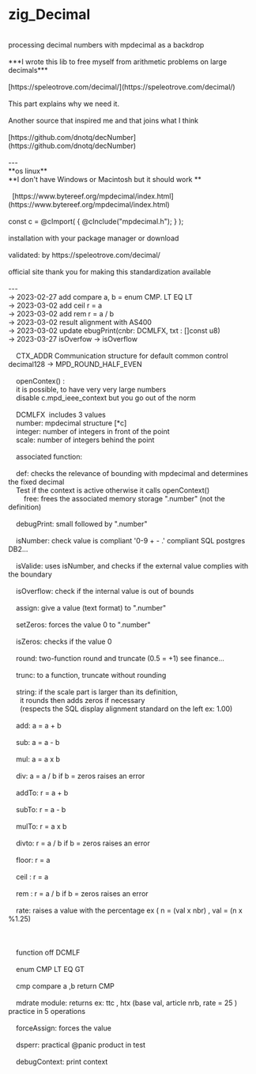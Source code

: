 # zig_Decimal<br>
<br>
processing decimal numbers with mpdecimal as a backdrop<br>
<br>
***I wrote this lib to free myself from arithmetic problems on large decimals***<br>
<br>
[https://speleotrove.com/decimal/](https://speleotrove.com/decimal/)<br>
<br>
This part explains why we need it.<br>
<br>
Another source that inspired me and that joins what I think<br>
<br>
[https://github.com/dnotq/decNumber](https://github.com/dnotq/decNumber)<br>
<br>
---
<br>
**os linux** <br>
**I don't have Windows or Macintosh but it should work **<br>
<br>
&nbsp;&nbsp;[https://www.bytereef.org/mpdecimal/index.html](https://www.bytereef.org/mpdecimal/index.html)<br>
<br>
const c = @cImport( { @cInclude("mpdecimal.h"); } );<br>
<br>
installation with your package manager or download<br>
<br>
validated: by https://speleotrove.com/decimal/<br>
<br>
official site thank you for making this standardization available<br>
<br>
---
<br>
&rarr; 2023-02-27 add compare  a, b  =   enum CMP. LT EQ LT<br>
&rarr; 2023-03-02 add ceil     r = a<br>
&rarr; 2023-03-02 add rem      r = a / b<br>
&rarr; 2023-03-02 result alignment with AS400<br>
&rarr; 2023-03-02 update ebugPrint(cnbr: DCMLFX, txt : []const u8) <br>
&rarr; 2023-03-27 isOverfow -> isOverflow <br>
<br>
&nbsp;&nbsp;&nbsp; CTX_ADDR Communication structure for default common control decimal128 -> MPD_ROUND_HALF_EVEN<br>
<br>
&nbsp;&nbsp;&nbsp; openContex() :<br>
&nbsp;&nbsp;&nbsp; it is possible, to have very very large numbers<br>
&nbsp;&nbsp;&nbsp; disable&nbsp;c.mpd_ieee_context but you go out of the norm<br>
<br>
&nbsp;&nbsp;&nbsp; DCMLFX &nbsp;includes 3 values<br>
&nbsp;&nbsp;&nbsp;       number: mpdecimal structure [*c]<br>
&nbsp;&nbsp;&nbsp;       integer: number of integers in front of the point<br>
&nbsp;&nbsp;&nbsp;       scale: number of integers behind the point<br>
<br>
&nbsp;&nbsp;&nbsp;   associated function:<br>
<br>
&nbsp;&nbsp;&nbsp;   def: checks the relevance of bounding with mpdecimal and determines the fixed decimal<br>
&nbsp;&nbsp;&nbsp;         Test if the context is active otherwise it calls openContext()<br>
&nbsp;&nbsp;&nbsp;
&nbsp;&nbsp;&nbsp;   free: frees the associated memory storage ".number" (not the definition)<br>
<br>
&nbsp;&nbsp;&nbsp;   debugPrint: small followed by ".number"<br>
<br>
&nbsp;&nbsp;&nbsp;   isNumber: check value is compliant '0-9 + - .' compliant SQL postgres DB2...<br>
<br>
&nbsp;&nbsp;&nbsp;   isValide: uses isNumber, and checks if the external value  complies with the boundary<br>
<br>
&nbsp;&nbsp;&nbsp;   isOverflow: check if the internal value is out of bounds<br>
<br>
&nbsp;&nbsp;&nbsp;   assign: give a value (text format) to ".number"<br>
<br>
&nbsp;&nbsp;&nbsp;   setZeros: forces the value 0 to ".number"<br>
<br>
&nbsp;&nbsp;&nbsp;   isZeros: checks if the value 0<br>
<br>
&nbsp;&nbsp;&nbsp;   round: two-function round and truncate (0.5 = +1) see finance...<br>
<br>
&nbsp;&nbsp;&nbsp;   trunc: to a function, truncate without rounding<br>
<br>
&nbsp;&nbsp;&nbsp;   string: if the scale part is larger than its definition,<br>
&nbsp;&nbsp;&nbsp;&nbsp;&nbsp;&nbsp;it rounds then adds zeros if necessary<br>
&nbsp;&nbsp;&nbsp;&nbsp;&nbsp;&nbsp;(respects the SQL display alignment standard on the left ex: 1.00)<br>
<br>
&nbsp;&nbsp;&nbsp;   add: a = a + b<br>
<br>
&nbsp;&nbsp;&nbsp;   sub: a = a - b<br>
<br>
&nbsp;&nbsp;&nbsp;   mul: a = a x b<br>
<br>
&nbsp;&nbsp;&nbsp;   div: a = a / b      if b = zeros raises an error<br>
<br>
&nbsp;&nbsp;&nbsp;   addTo: r = a + b<br>
<br>
&nbsp;&nbsp;&nbsp;   subTo: r = a - b<br>
<br>
&nbsp;&nbsp;&nbsp;   mulTo: r = a x b<br>
<br>
&nbsp;&nbsp;&nbsp;   divto: r = a / b      if b = zeros raises an error<br>
<br>
&nbsp;&nbsp;&nbsp;   floor: r = a<br>
<br>
&nbsp;&nbsp;&nbsp;   ceil : r = a<br>
<br>
&nbsp;&nbsp;&nbsp;   rem  : r = a / b      if b = zeros raises an error<br>
<br>
&nbsp;&nbsp;&nbsp;   rate: raises a value with the percentage ex ( n = (val x nbr) , val = (n x %1.25)<br>
<br>
&nbsp;&nbsp;&nbsp;<br>
<br>
&nbsp;&nbsp;&nbsp; function off DCMLF<br>
<br>
&nbsp;&nbsp;&nbsp; enum CMP LT EQ GT<br>
<br>
&nbsp;&nbsp;&nbsp; cmp compare  a ,b return CMP<br>
<br>
&nbsp;&nbsp;&nbsp; mdrate module: returns ex: ttc , htx (base val, article nrb, rate = 25 ) practice in 5 operations<br>
<br>
&nbsp;&nbsp;&nbsp; forceAssign: forces the value<br>
<br>
&nbsp;&nbsp;&nbsp; dsperr: practical @panic product in test<br>
<br>
&nbsp;&nbsp;&nbsp; debugContext: print context<br>
